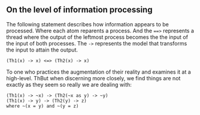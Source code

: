 ## On the level of information processing
The following statement describes how information appears to be processed. Where each atom reparents a process. And the `==>` represents a thread where the output of the leftmost process becomes the the input of the input of both processes. The `->` represents the model that transforms the input to attain the output.

```
(Th1(x) -> x) <=> (Th2(x) -> x) 
```

To one who practices the augmentation of their reality and examines it at a high-level. ThBut when discerning more closely, we find things are not exactly as they seem so really we are dealing with:

```
(Th1(x) -> ~x) -> (Th2(~x as y) -> ~y) 
(Th1(x) -> y) -> (Th2(y) -> z) 
where ~(x = y) and ~(y = z)
```

